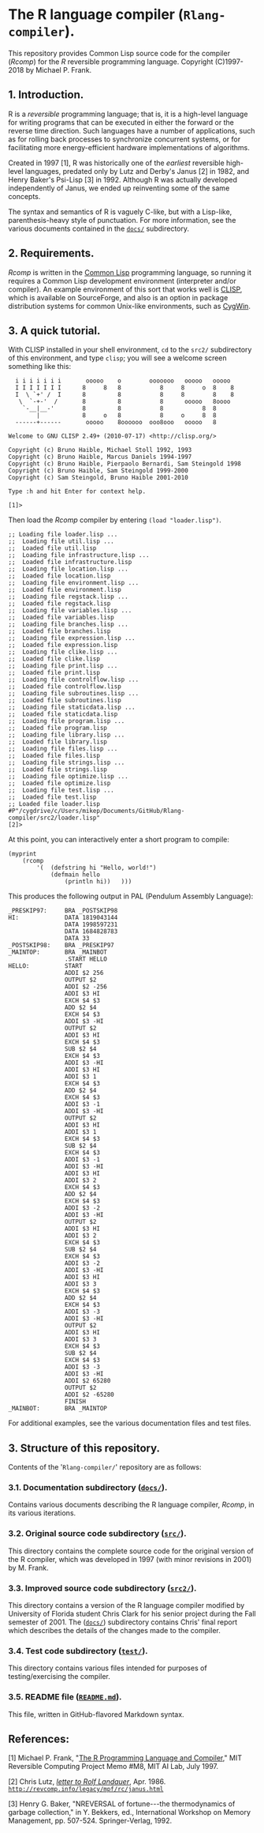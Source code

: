 # The R language compiler (`Rlang-compiler`).

This repository provides Common Lisp source code for the compiler (*Rcomp*) for the *R* reversible 
programming language.  Copyright (C)1997-2018 by Michael P. Frank.

## 1. Introduction.

R is a *reversible* programming language; that is, it is a high-level language for writing programs that can 
be executed in either the forward or the reverse time direction.  Such languages have a number of applications, 
such as for rolling back processes to synchronize concurrent systems, or for facilitating more energy-efficient 
hardware implementations of algorithms.  

Created in 1997 [1], R was historically one of the *earliest* reversible high-level languages, 
predated only by Lutz and Derby's Janus [2] in 1982, and Henry Baker's Psi-Lisp [3] in 1992.
Although R was actually developed independently of Janus, we ended up reinventing some of the 
same concepts.  

The syntax and semantics of R is vaguely C-like, but with a Lisp-like, parenthesis-heavy 
style of punctuation.  For more information, see the various documents contained in 
the [`docs/`](docs "docs/ subdirectory") subdirectory.

## 2. Requirements.

*Rcomp* is written in the [Common Lisp](https://en.wikipedia.org/wiki/Common_Lisp "CL wiki page") programming 
language, so running it requires a Common Lisp development environment (interpreter and/or compiler).  An example
environment of this sort that works well is [CLISP](https://clisp.sourceforge.io/ "CLISP SourceForge"), which is 
available on SourceForge, and also is an option in package distribution systems for common Unix-like environments, 
such as [CygWin](https://www.cygwin.com/ "CygWin home page").

## 3.  A quick tutorial.

With CLISP installed in your shell environment, `cd` to the `src2/` subdirectory of this environment, and 
type `clisp`; you will see a welcome screen something like this:

      i i i i i i i       ooooo    o        ooooooo   ooooo   ooooo
      I I I I I I I      8     8   8           8     8     o  8    8
      I  \ `+' /  I      8         8           8     8        8    8
       \  `-+-'  /       8         8           8      ooooo   8oooo
        `-__|__-'        8         8           8           8  8
            |            8     o   8           8     o     8  8
      ------+------       ooooo    8oooooo  ooo8ooo   ooooo   8

    Welcome to GNU CLISP 2.49+ (2010-07-17) <http://clisp.org/>

    Copyright (c) Bruno Haible, Michael Stoll 1992, 1993
    Copyright (c) Bruno Haible, Marcus Daniels 1994-1997
    Copyright (c) Bruno Haible, Pierpaolo Bernardi, Sam Steingold 1998
    Copyright (c) Bruno Haible, Sam Steingold 1999-2000
    Copyright (c) Sam Steingold, Bruno Haible 2001-2010

    Type :h and hit Enter for context help.

    [1]> 

Then load the *Rcomp* compiler by entering `(load "loader.lisp")`.  

    ;; Loading file loader.lisp ...
    ;;  Loading file util.lisp ...
    ;;  Loaded file util.lisp
    ;;  Loading file infrastructure.lisp ...
    ;;  Loaded file infrastructure.lisp
    ;;  Loading file location.lisp ...
    ;;  Loaded file location.lisp
    ;;  Loading file environment.lisp ...
    ;;  Loaded file environment.lisp
    ;;  Loading file regstack.lisp ...
    ;;  Loaded file regstack.lisp
    ;;  Loading file variables.lisp ...
    ;;  Loaded file variables.lisp
    ;;  Loading file branches.lisp ...
    ;;  Loaded file branches.lisp
    ;;  Loading file expression.lisp ...
    ;;  Loaded file expression.lisp
    ;;  Loading file clike.lisp ...
    ;;  Loaded file clike.lisp
    ;;  Loading file print.lisp ...
    ;;  Loaded file print.lisp
    ;;  Loading file controlflow.lisp ...
    ;;  Loaded file controlflow.lisp
    ;;  Loading file subroutines.lisp ...
    ;;  Loaded file subroutines.lisp
    ;;  Loading file staticdata.lisp ...
    ;;  Loaded file staticdata.lisp
    ;;  Loading file program.lisp ...
    ;;  Loaded file program.lisp
    ;;  Loading file library.lisp ...
    ;;  Loaded file library.lisp
    ;;  Loading file files.lisp ...
    ;;  Loaded file files.lisp
    ;;  Loading file strings.lisp ...
    ;;  Loaded file strings.lisp
    ;;  Loading file optimize.lisp ...
    ;;  Loaded file optimize.lisp
    ;;  Loading file test.lisp ...
    ;;  Loaded file test.lisp
    ;; Loaded file loader.lisp
    #P"/cygdrive/c/Users/mikep/Documents/GitHub/Rlang-compiler/src2/loader.lisp"
    [2]> 

At this point, you can interactively enter a short program to compile:

    (myprint
        (rcomp
            '(  (defstring hi "Hello, world!")
                (defmain hello
                    (println hi))   )))
                    
This produces the following output in PAL (Pendulum Assembly Language):

    _PRESKIP97:     BRA _POSTSKIP98
    HI:             DATA 1819043144
                    DATA 1998597231
                    DATA 1684828783
                    DATA 33
    _POSTSKIP98:    BRA _PRESKIP97
    _MAINTOP:       BRA _MAINBOT
                    .START HELLO
    HELLO:          START
                    ADDI $2 256
                    OUTPUT $2
                    ADDI $2 -256
                    ADDI $3 HI
                    EXCH $4 $3
                    ADD $2 $4
                    EXCH $4 $3
                    ADDI $3 -HI
                    OUTPUT $2
                    ADDI $3 HI
                    EXCH $4 $3
                    SUB $2 $4
                    EXCH $4 $3
                    ADDI $3 -HI
                    ADDI $3 HI
                    ADDI $3 1
                    EXCH $4 $3
                    ADD $2 $4
                    EXCH $4 $3
                    ADDI $3 -1
                    ADDI $3 -HI
                    OUTPUT $2
                    ADDI $3 HI
                    ADDI $3 1
                    EXCH $4 $3
                    SUB $2 $4
                    EXCH $4 $3
                    ADDI $3 -1
                    ADDI $3 -HI
                    ADDI $3 HI
                    ADDI $3 2
                    EXCH $4 $3
                    ADD $2 $4
                    EXCH $4 $3
                    ADDI $3 -2
                    ADDI $3 -HI
                    OUTPUT $2
                    ADDI $3 HI
                    ADDI $3 2
                    EXCH $4 $3
                    SUB $2 $4
                    EXCH $4 $3
                    ADDI $3 -2
                    ADDI $3 -HI
                    ADDI $3 HI
                    ADDI $3 3
                    EXCH $4 $3
                    ADD $2 $4
                    EXCH $4 $3
                    ADDI $3 -3
                    ADDI $3 -HI
                    OUTPUT $2
                    ADDI $3 HI
                    ADDI $3 3
                    EXCH $4 $3
                    SUB $2 $4
                    EXCH $4 $3
                    ADDI $3 -3
                    ADDI $3 -HI
                    ADDI $2 65280
                    OUTPUT $2
                    ADDI $2 -65280
                    FINISH
    _MAINBOT:       BRA _MAINTOP

For additional examples, see the various documentation files and test files.
    
## 3. Structure of this repository.

Contents of the '`Rlang-compiler/`' repository are as follows:

### 3.1.  Documentation subdirectory ([`docs/`](docs "docs/ subdirectory")).

Contains various documents describing the R language compiler, *Rcomp*, in its various iterations.

### 3.2.  Original source code subdirectory ([`src/`](src "src/ subdirectory")).

This directory contains the complete source code for the original version of the R compiler,
which was developed in 1997 (with minor revisions in 2001) by M. Frank.

### 3.3.  Improved source code subdirectory ([`src2/`](src2 "src2/ subdirectory")).

This directory contains a version of the R language compiler modified by University of Florida student 
Chris Clark for his senior project during the Fall semester of 2001.  The ([`docs/`](docs "docs/ subdirectory"))
subdirectory contains Chris' final report which describes the details of the changes made to the compiler.

### 3.4.  Test code subdirectory ([`test/`](test "test/ subdirectory")).

This directory contains various files intended for purposes of testing/exercising the compiler.

### 3.5. README file ([`README.md`](README.md "README.md file")).

This file, written in GitHub-flavored Markdown syntax.

## References:

[1] Michael P. Frank, "[The R Programming Language and Compiler](docs/MIT-RCP-MemoM8-RProgLang.pdf "Memo #M8")," 
MIT Reversible Computing Project Memo #M8, MIT AI Lab, July 1997.

[2] Chris Lutz, [*letter to Rolf Landauer*](http://revcomp.info/legacy/mpf/rc/janus.html "Letter describing Janus"), Apr. 1986.
[`http://revcomp.info/legacy/mpf/rc/janus.html`](http://revcomp.info/legacy/mpf/rc/janus.html "Letter describing Janus")

[3] Henry G. Baker, "NREVERSAL of fortune---the thermodynamics of garbage collection," in Y. Bekkers, ed., 
International Workshop on Memory Management, pp. 507-524. Springer-Verlag, 1992.

